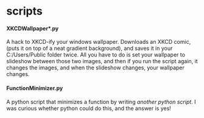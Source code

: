 # scripts
#### XKCDWallpaper*.py
A hack to XKCD-ify your windows wallpaper. Downloads an XKCD comic, (puts it on top of a neat gradient background), and saves it in your C:/Users/Public folder twice. All you have to do is set your wallpaper to slideshow between those two images, and then if you run the script again, it changes the images, and when the slideshow changes, your wallpaper changes.
#### FunctionMinimizer.py
A python script that minimizes a function by writing *another python script*. I was curious whether python could do this, and the answer is yes!
